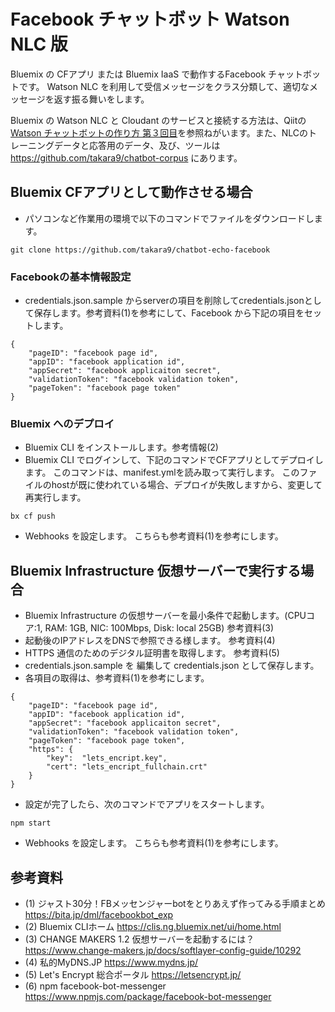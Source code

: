 # Facebook チャットボット Watson NLC 版

Bluemix の CFアプリ または Bluemix IaaS で動作するFacebook チャットボットです。 Watson NLC を利用して受信メッセージをクラス分類して、適切なメッセージを返す振る舞いをします。

Bluemix の Watson NLC と Cloudant のサービスと接続する方法は、Qiitの[Watson チャットボットの作り方 第３回目](http://qiita.com/MahoTakara/private/28dee5ed8d4e02e5ab04)を参照ねがいます。また、NLCのトレーニングデータと応答用のデータ、及び、ツールは https://github.com/takara9/chatbot-corpus にあります。



## Bluemix CFアプリとして動作させる場合

* パソコンなど作業用の環境で以下のコマンドでファイルをダウンロードします。

~~~
git clone https://github.com/takara9/chatbot-echo-facebook
~~~


### Facebookの基本情報設定
* credentials.json.sample からserverの項目を削除してcredentials.jsonとして保存します。参考資料(1)を参考にして、Facebook から下記の項目をセットします。

~~~
{
    "pageID": "facebook page id",
    "appID": "facebook application id",
    "appSecret": "facebook applicaiton secret",
    "validationToken": "facebook validation token",
    "pageToken": "facebook page token"
}
~~~~

### Bluemix へのデプロイ
* Bluemix CLI をインストールします。参考情報(2)
* Bluemix CLI でログインして、下記のコマンドでCFアプリとしてデプロイします。 このコマンドは、manifest.ymlを読み取って実行します。 このファイルのhostが既に使われている場合、デプロイが失敗しますから、変更して再実行します。

~~~
bx cf push
~~~

* Webhooks を設定します。 こちらも参考資料(1)を参考にします。


## Bluemix Infrastructure 仮想サーバーで実行する場合

* Bluemix Infrastructure の仮想サーバーを最小条件で起動します。(CPUコア:1, RAM: 1GB, NIC: 100Mbps, Disk: local 25GB) 参考資料(3)
* 起動後のIPアドレスをDNSで参照できる様します。 参考資料(4)
* HTTPS 通信のためのデジタル証明書を取得します。 参考資料(5)
* credentials.json.sample を 編集して credentials.json として保存します。
* 各項目の取得は、参考資料(1)を参考にします。

~~~
{
    "pageID": "facebook page id",
    "appID": "facebook application id",
    "appSecret": "facebook applicaiton secret",
    "validationToken": "facebook validation token",
    "pageToken": "facebook page token",
    "https": {
        "key":  "lets_encript.key",
        "cert": "lets_encript_fullchain.crt"
    }
}
~~~
* 設定が完了したら、次のコマンドでアプリをスタートします。

~~~
npm start
~~~
* Webhooks を設定します。 こちらも参考資料(1)を参考にします。



## 参考資料
- (1) ジャスト30分！FBメッセンジャーbotをとりあえず作ってみる手順まとめ https://bita.jp/dml/facebookbot_exp
- (2) Bluemix CLIホーム https://clis.ng.bluemix.net/ui/home.html
- (3) CHANGE MAKERS 1.2 仮想サーバーを起動するには？ https://www.change-makers.jp/docs/softlayer-config-guide/10292
- (4) 私的MyDNS.JP https://www.mydns.jp/
- (5) Let's Encrypt 総合ポータル https://letsencrypt.jp/
- (6) npm facebook-bot-messenger https://www.npmjs.com/package/facebook-bot-messenger



